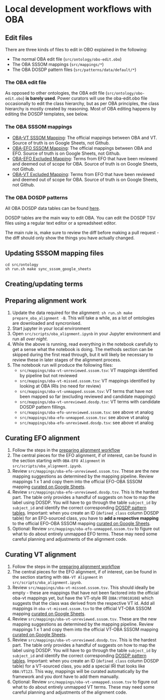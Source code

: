 # Local development workflows with OBA

<a id="edit-files"></a>

## Edit files

There are three kinds of files to edit in OBO explained in the following:

- The normal OBA edit file (`src/ontology/obo-edit.obo`)
- The OBA SSSOM mappings (`src/mappings/*`)
- The OBA DOSDP pattern files (`src/patterns/data/default/*`)

### The OBA edit file

As opposed to other ontologies, the OBA edit file (`src/ontology/obo-edit.obo`) **is barely used**. Power curators will use the oba-edit.obo file occasionally to edit the class hierarchy, but as per OBA principles, the class hierarchy is mostly created by reasoning. Most of OBA editing happens by editing the DOSDP templates, see below.

### The OBA SSSOM mappings 

- [OBA-VT SSSOM Mapping](https://docs.google.com/spreadsheets/d/13qh7dLE38vMyz91oRqj6GzKjFohNazNKAJxKG6Plw1o/edit#gid=506793298): The official mappings between OBA and VT. Source of truth is on Google Sheets, not Github.
- [OBA-EFO SSSOM Mapping](https://docs.google.com/spreadsheets/d/13qh7dLE38vMyz91oRqj6GzKjFohNazNKAJxKG6Plw1o/edit#gid=1005741851): The official mappings between OBA and EFO. Source of truth is on Google Sheets, not Github.
- [OBA-EFO Excluded Mapping](https://docs.google.com/spreadsheets/d/13qh7dLE38vMyz91oRqj6GzKjFohNazNKAJxKG6Plw1o/edit#gid=1005741851): Terms from EFO that have been reviewed and deemed out of scope for OBA. Source of truth is on Google Sheets, not Github.
- [OBA-VT Excluded Mapping](https://docs.google.com/spreadsheets/d/e/2PACX-1vSfh18vZmG6xXrknmklcEIlNnHqte598aFMczdm6SpYXVdnFL2iBthAA-z11s7bBR3s2kaf_d3XahrI/pub?gid=2051840457&single=true&output=tsv): Terms from EFO that have been reviewed and deemed out of scope for OBA. Source of truth is on Google Sheets, not Github.

### The OBA DOSDP patterns

All OBA DOSDP data tables can be found [here](https://github.com/obophenotype/bio-attribute-ontology/tree/master/src/patterns/data/default).

DOSDP tables are the main way to edit OBA. You can edit the DOSDP TSV files using a regular text editor or a spreadsheet editor.

The main rule is, make sure to review the diff before making a pull request - the diff should only show the things you have actually changed.

## Updating SSSOM mapping files

```
cd src/ontology
sh run.sh make sync_sssom_google_sheets
```

## Creating/updating terms

<a id="alignment"></a>
## Preparing alignment work

1. Update the data required for the alignment: `sh run.sh make prepare_oba_alignment -B`. This will take a while, as a lot of ontologies are downloaded and syncronised.
1. Start jupyter in your local environment
1. Open `src/scripts/oba_alignment.ipynb` in your Jupyter environment and run all _over night_.
1. While the above is running, read everything in the notebook carefully to get a sense what the notebook is doing. The methods section can be skipped during the first read through, but it will likely be necessary to review these in later stages of the alignment process.
1. The notebook run will produce the following files:
   * `src/mappings/oba-vt-unreviewed.sssom.tsv`: VT mappings identified by pipeline but not reviewed
   * `src/mappings/oba-vt-missed.sssom.tsv`: VT mappings identified by looking at OBA IRIs (no need for review)
   * `src/mappings/oba-vt-unmapped.sssom.tsv`: VT terms that have not been mapped so far (excluding reviewed and candidate mappings)
   * `src/mappings/oba-vt-unreviewed.dosdp.tsv`: VT terms with candidate DOSDP pattern fillings.
   * `src/mappings/oba-efo-unreviewed.sssom.tsv`: see above vt analog
   * `src/mappings/oba-efo-unmapped.sssom.tsv`: see above vt analog
   * `src/mappings/oba-efo-unreviewed.dosdp.tsv`: see above vt analog

## Curating EFO alignment

1. Follow the steps in the [preparing alignment workflow](#alignment)
1. The central pieces for the EFO alignment, if of interest, can be found in the section starting with `OBA-EFO Alignment` in `src/scripts/oba_alignment.ipynb`.
1. Review `src/mappings/oba-efo-unreviewed.sssom.tsv`. These are the new mapping suggestions as determined by the mapping pipeline. Review mappings 1 x 1 and copy them into the official EFO-OBA SSSOM mapping [curated on Google Sheets](#edit-files).
1. Review `src/mappings/oba-efo-unreviewed.dosdp.tsv`. This is the hardest part. The table only provides a handful of suggests on how to map the label using DOSDP. You will have to go through the table `subject_id` by `subject_id` and identify the correct corresponding [DOSDP pattern tables](#edit-files). Important: when you create an ID (`defined_class` column DOSDP table) for an EFO-sourced class, you have to **add a respective mapping** to the official EFO-OBA SSSOM mapping [curated on Google Sheets](#edit-files).
1. Optional: Review `src/mappings/oba-efo-unmapped.sssom.tsv` to figure out what to do about entirely unmapped EFO terms. These may need some careful planning and adjustments of the alignment code.

## Curating VT alignment

1. Follow the steps in the [preparing alignment workflow](#alignment)
1. The central pieces for the EFO alignment, if of interest, can be found in the section starting with `OBA-VT Alignment` in `src/scripts/oba_alignment.ipynb`.
1. Review `src/mappings/oba-vt-missed.sssom.tsv`. This should ideally be empty - these are mappings that have not been factored into the official oba-vt mappings yet, but have the VT-style IRI (`OBA:VT0010108`) which suggests that the class was derived from the respective VT id. Add all mappings in `oba-vt-missed.sssom.tsv` to the official VT-OBA SSSOM mapping [curated on Google Sheets](#edit-files).
1. Review `src/mappings/oba-vt-unreviewed.sssom.tsv`. These are the new mapping suggestions as determined by the mapping pipeline. Review mappings 1 x 1 and copy them into the official VT-OBA SSSOM mapping [curated on Google Sheets](#edit-files).
1. Review `src/mappings/oba-vt-unreviewed.dosdp.tsv`. This is the hardest part. The table only provides a handful of suggests on how to map the label using DOSDP. You will have to go through the table `subject_id` by `subject_id` and identify the correct corresponding [DOSDP pattern tables](#edit-files). Important: when you create an ID (`defined_class` column DOSDP table) for a VT-sourced class, you add a special IRI that looks like `OBA:VT123`. This way, mappings will be curated automatically by the framework and you dont have to add them manually.
1. Optional: Review `src/mappings/oba-vt-unmapped.sssom.tsv` to figure out what to do about entirely unmapped VT terms. These may need some careful planning and adjustments of the alignment code.